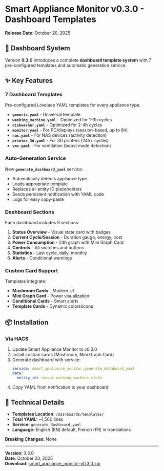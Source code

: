 # Smart Appliance Monitor v0.3.0 - Dashboard Templates

**Release Date**: October 20, 2025

## 🎨 Dashboard System

Version **0.3.0** introduces a complete **dashboard template system** with 7 pre-configured templates and automatic generation service.

## ✨ Key Features

### 7 Dashboard Templates
Pre-configured Lovelace YAML templates for every appliance type:
- **`generic.yaml`** - Universal template
- **`washing_machine.yaml`** - Optimized for 1-3h cycles
- **`dishwasher.yaml`** - Optimized for 2-4h cycles  
- **`monitor.yaml`** - For PC/displays (session-based, up to 8h)
- **`nas.yaml`** - For NAS devices (activity detection)
- **`printer_3d.yaml`** - For 3D printers (24h+ cycles)
- **`vmc.yaml`** - For ventilation (boost mode detection)

### Auto-Generation Service
New **`generate_dashboard_yaml`** service:
- Automatically detects appliance type
- Loads appropriate template
- Replaces all entity ID placeholders
- Sends persistent notification with YAML code
- Logs for easy copy-paste

### Dashboard Sections
Each dashboard includes 6 sections:
1. **Status Overview** - Visual state card with badges
2. **Current Cycle/Session** - Duration gauge, energy, cost
3. **Power Consumption** - 24h graph with Mini Graph Card
4. **Controls** - All switches and buttons
5. **Statistics** - Last cycle, daily, monthly
6. **Alerts** - Conditional warnings

### Custom Card Support
Templates integrate:
- **Mushroom Cards** - Modern UI
- **Mini Graph Card** - Power visualization
- **Conditional Cards** - Smart alerts
- **Template Cards** - Dynamic colors/icons

## 📦 Installation

### Via HACS
1. Update Smart Appliance Monitor to v0.3.0
2. Install custom cards (Mushroom, Mini Graph Card)
3. Generate dashboard with service:
   ```yaml
   service: smart_appliance_monitor.generate_dashboard_yaml
   data:
     entity_id: sensor.washing_machine_state
   ```
4. Copy YAML from notification to your dashboard

## 🔧 Technical Details

- **Templates Location:** `/dashboards/templates/`
- **Total YAML:** ~1,500 lines
- **Service:** `generate_dashboard_yaml`
- **Language:** English (EN) default, French (FR) in translations

**Breaking Changes:** None

---

**Version**: 0.3.0  
**Date**: October 20, 2025  
**Download**: [smart_appliance_monitor-v0.3.0.zip](https://github.com/legaetan/ha-smart_appliance_monitor/releases/download/v0.3.0/smart_appliance_monitor-v0.3.0.zip)


